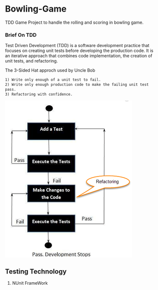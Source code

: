 # Bowling-Game
TDD Game Project to handle the rolling and scoring in bowling game.


### Brief On TDD
Test Driven Development (TDD) is a software development practice that focuses on creating unit tests before developing the production code.
It is an iterative approach that combines code implementation, the creation of unit tests, and refactoring.

The 3-Sided Hat approch used by Uncle Bob 

    1) Write only enough of a unit test to fail.
    2) Write only enough production code to make the failing unit test pass.
    3) Refactoring with confidence.
   
  
![TDD Digram](https://github.com/Moglten/Bowling-Game/blob/master/TDD%20Digram.png)

## Testing Technology
   1) NUnit FrameWork
   
